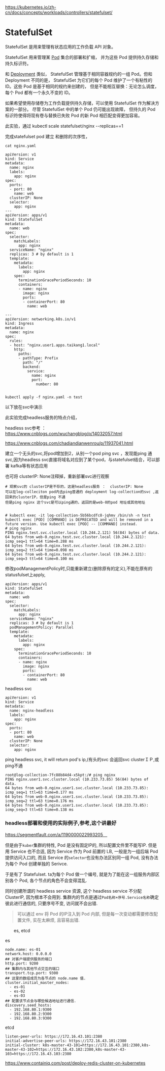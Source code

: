 https://kubernetes.io/zh-cn/docs/concepts/workloads/controllers/statefulset/



# StatefulSet

StatefulSet 是用来管理有状态应用的工作负载 API 对象。

StatefulSet 用来管理某 [Pod](https://kubernetes.io/zh-cn/docs/concepts/workloads/pods/) 集合的部署和扩缩， 并为这些 Pod 提供持久存储和持久标识符。

和 [Deployment](https://kubernetes.io/zh-cn/docs/concepts/workloads/controllers/deployment/) 类似， StatefulSet 管理基于相同容器规约的一组 Pod。但和 Deployment 不同的是， StatefulSet 为它们的每个 Pod 维护了一个有粘性的 ID。这些 Pod 是基于相同的规约来创建的， 但是不能相互替换：无论怎么调度，每个 Pod 都有一个永久不变的 ID。

如果希望使用存储卷为工作负载提供持久存储，可以使用 StatefulSet 作为解决方案的一部分。 尽管 StatefulSet 中的单个 Pod 仍可能出现故障， 但持久的 Pod 标识符使得将现有卷与替换已失败 Pod 的新 Pod 相匹配变得更加容易。





此实验，通过 kubectl scale statefulset/nginx --replicas==1 

完成statefulset pod 建立 和删除的次序性，

```
cat nginx.yaml

apiVersion: v1
kind: Service
metadata:
  name: nginx
  labels:
    app: nginx
spec:
  ports:
  - port: 80
    name: web
  clusterIP: None
  selector:
    app: nginx
---
apiVersion: apps/v1
kind: StatefulSet
metadata:
  name: web
spec:
  selector:
    matchLabels:
      app: nginx 
  serviceName: "nginx"
  replicas: 3 # by default is 1
  template:
    metadata:
      labels:
        app: nginx 
    spec:
      terminationGracePeriodSeconds: 10
      containers:
      - name: nginx
        image: nginx
        ports:
        - containerPort: 80
          name: web
          
---
apiVersion: networking.k8s.io/v1
kind: Ingress
metadata:
  name: nginx
spec:
  rules:
  - host: "nginx.user1.apps.taikang1.local"
    http:
      paths:
      - pathType: Prefix
        path: "/"
        backend:
          service:
            name: nginx
            port:
              number: 80


```



```
kubectl apply -f nginx.yaml -n test
```





以下放在svc中演示

此实验完成headless服务的特点介绍，

headless svc参考 ： https://www.cnblogs.com/wuchangblog/p/14032057.html

https://www.cnblogs.com/chadiandianwenrou/p/11937041.html

建立一个无头的svc,将pod增加到2，从别一个pod ping svc ，发现能ping 通svc,因为headless svc直接将域名对应到了某个pod，与statefulset结合，可以部署 kafka等有状态应用



也可将 clusterIP: None注释掉，重新部署svc进行观察

```
# 观察svc的 clusterIP是不存的，这是headless服务 ：  clusterIP: None
可以在log-colleciton pod内去ping普通的 deployment log-collection的svc ,返回来的clusterIP，但是ping 不通
但是ping nginx 这个svc是可以ping通的，返回的是web-0的pod 地址或其他地址


# kubectl exec -it log-collection-5b56bcdfc8-jqhmv /bin/sh -n test
kubectl exec [POD] [COMMAND] is DEPRECATED and will be removed in a future version. Use kubectl exec [POD] -- [COMMAND] instead.
# ping nginx
PING nginx.test.svc.cluster.local (10.244.2.121) 56(84) bytes of data.
64 bytes from web-0.nginx.test.svc.cluster.local (10.244.2.121): icmp_seq=1 ttl=64 time=0.288 ms
64 bytes from web-0.nginx.test.svc.cluster.local (10.244.2.121): icmp_seq=2 ttl=64 time=0.098 ms
64 bytes from web-0.nginx.test.svc.cluster.local (10.244.2.121): icmp_seq=3 ttl=64 time=0.100 ms
```



修改podManagementPolicy时,只能重新建立(删除原有的定义),不能在原有的statusfulset上apply, 

```
apiVersion: apps/v1
kind: StatefulSet
metadata:
  name: web
spec:
  selector:
    matchLabels:
      app: nginx 
  serviceName: "nginx"
  replicas: 3 # by default is 1
  podManagementPolicy: Parallel
  template:
    metadata:
      labels:
        app: nginx 
    spec:
      terminationGracePeriodSeconds: 10
      containers:
      - name: nginx
        image: nginx
        ports:
        - containerPort: 80
          name: web
```



headless svc



```
apiVersion: v1
kind: Service
metadata:
  name: nginx-headless
  labels:
    app: nginx
spec:
  ports:
  - port: 80
    name: web
  clusterIP: None
  selector:
    app: nginx
```



ping headless svc, it will return pod's ip,(有头的svc 会返回svc clusterＩＰ,或ping不通

```
root@log-collection-7fc88b84d4-x5kpt:/# ping nginx
PING nginx.user1.svc.cluster.local (10.233.73.85) 56(84) bytes of data.
64 bytes from web-0.nginx.user1.svc.cluster.local (10.233.73.85): icmp_seq=1 ttl=63 time=0.177 ms
64 bytes from web-0.nginx.user1.svc.cluster.local (10.233.73.85): icmp_seq=2 ttl=63 time=0.176 ms
64 bytes from web-0.nginx.user1.svc.cluster.local (10.233.73.85): icmp_seq=3 ttl=63 time=0.138 ms

```





### headless部署和使用的实际例子,参考,这个讲最好

https://segmentfault.com/a/1190000022993205　

但是由于`kuber`集群的特性, Pod 是没有固定IP的, 所以配置文件里不能写IP. 但是用 Service 也不合适, 因为 Service 作为 Pod 前置的 LB, 一般是为一组后端 Pod 提供访问入口的, 而且 Service 的`selector`也没有办法区别同一组 Pod, 没有办法为每个 Pod 创建单独的 Serivce.

于是有了 Statefulset. ta为每个 Pod 做一个编号, 就是为了能在这一组服务内部区别各个 Pod, 各个节点的角色不会变得混乱.

同时创建所谓的 headless service 资源, 这个 headless service 不分配 ClusterIP, 因为根本不会用到. 集群内的节点是通过`Pod名称+序号.Service名称`确定彼此进行通信的, 只要序号不变, 访问就不会出错.

> 可以通过 env 将 Pod 的IP注入到 Pod 内部, 但是每一次变动都需要修改配置文件, 实在太麻烦, 且容易出错.

　　es, etcd

es

```
node.name: es-01
network.host: 0.0.0.0
## 对客户端提供服务的端口
http.port: 9200
## 集群内与其他节点交互的端口
transport.tcp.port: 9300
## 这里的数组成员为各节点的 node.name 值.
cluster.initial_master_nodes: 
  - es-01
  - es-02
  - es-03
## 配置该节点会与哪些候选地址进行通信.
discovery.seed_hosts:
  - 192.168.80.1:9300
  - 192.168.80.2:9300
  - 192.168.80.3:9300
```

etcd

```
listen-peer-urls: https://172.16.43.101:2380
initial-advertise-peer-urls: https://172.16.43.101:2380
initial-cluster: k8s-master-43-101=https://172.16.43.101:2380,k8s-master-43-102=https://172.16.43.102:2380,k8s-master-43-103=https://172.16.43.103:2380
```

https://www.containiq.com/post/deploy-redis-cluster-on-kubernetes

